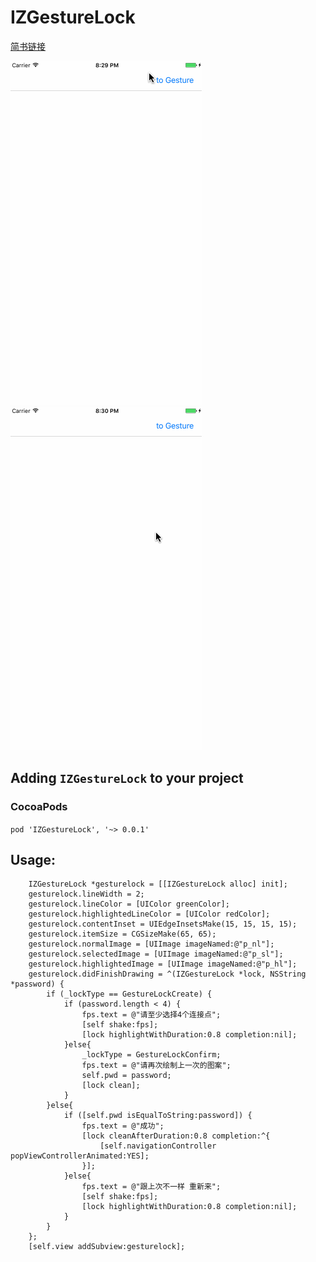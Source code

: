 # IZGestureLock

[简书链接](http://www.jianshu.com/p/e829c09a0bba)

 ![](https://github.com/smlkts/IZGestureLock/raw/master/0.gif) 
 ![](https://github.com/smlkts/IZGestureLock/raw/master/1.gif)

## Adding `IZGestureLock` to your project

### CocoaPods

`pod 'IZGestureLock', '~> 0.0.1'`

## Usage:
```objc
    IZGestureLock *gesturelock = [[IZGestureLock alloc] init];
    gesturelock.lineWidth = 2;
    gesturelock.lineColor = [UIColor greenColor];
    gesturelock.highlightedLineColor = [UIColor redColor];
    gesturelock.contentInset = UIEdgeInsetsMake(15, 15, 15, 15);
    gesturelock.itemSize = CGSizeMake(65, 65);
    gesturelock.normalImage = [UIImage imageNamed:@"p_nl"];
    gesturelock.selectedImage = [UIImage imageNamed:@"p_sl"];
    gesturelock.highlightedImage = [UIImage imageNamed:@"p_hl"];
    gesturelock.didFinishDrawing = ^(IZGestureLock *lock, NSString *password) {
        if (_lockType == GestureLockCreate) {
            if (password.length < 4) {
                fps.text = @"请至少选择4个连接点";
                [self shake:fps];
                [lock highlightWithDuration:0.8 completion:nil];
            }else{
                _lockType = GestureLockConfirm;
                fps.text = @"请再次绘制上一次的图案";
                self.pwd = password;
                [lock clean];
            }
        }else{
            if ([self.pwd isEqualToString:password]) {
                fps.text = @"成功";
                [lock cleanAfterDuration:0.8 completion:^{
                    [self.navigationController popViewControllerAnimated:YES];
                }];
            }else{
                fps.text = @"跟上次不一样 重新来";
                [self shake:fps];
                [lock highlightWithDuration:0.8 completion:nil];
            }
        }
    };
    [self.view addSubview:gesturelock];
```